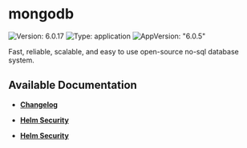 # mongodb

![Version: 6.0.17](https://img.shields.io/badge/Version-6.0.17-informational?style=flat-square) ![Type: application](https://img.shields.io/badge/Type-application-informational?style=flat-square) ![AppVersion: "6.0.5"](https://img.shields.io/badge/AppVersion-"6.0.5"-informational?style=flat-square)

Fast, reliable, scalable, and easy to use open-source no-sql database system.

## Available Documentation

- [**Changelog**](CHANGELOG)

- [**Helm Security**](container-security)

- [**Helm Security**](helm-security)

